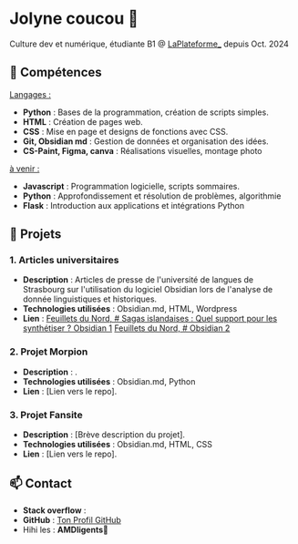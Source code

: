 # Jolyne coucou 🐍

Culture dev et numérique, étudiante B1 @ [LaPlateforme_](https://laplateforme.io/) depuis Oct. 2024

## 🌱 Compétences

<u>Langages :</u>
- **Python** : Bases de la programmation, création de scripts simples.
- **HTML** : Création de pages web.
- **CSS** : Mise en page et designs de fonctions avec CSS.
- **Git, Obsidian md** : Gestion de données et organisation des idées.
- **CS-Paint, Figma, canva** : Réalisations visuelles, montage photo

<u>à venir :</u>
- **Javascript** : Programmation logicielle, scripts sommaires.
- **Python** : Approfondissement et résolution de problèmes, algorithmie
- **Flask** : Introduction aux applications et intégrations Python 

## 🚀 Projets

### 1. Articles universitaires
- **Description** : Articles de presse de l'université de langues de Strasbourg sur l'utilisation du logiciel Obsidian lors de l'analyse de donnée linguistiques et historiques.
- **Technologies utilisées** : Obsidian.md, HTML, Wordpress
- **Lien** : [Feuillets du Nord, # Sagas islandaises : Quel support pour les synthétiser ? Obsidian 1](https://nord.hypotheses.org/5097)
	[Feuillets du Nord, # Obsidian 2](https://nord.hypotheses.org/6575)

### 2. Projet Morpion
- **Description** : .
- **Technologies utilisées** : Obsidian.md, Python
- **Lien** : [Lien vers le repo].

### 3. Projet Fansite
- **Description** : [Brève description du projet].
- **Technologies utilisées** : Obsidian.md, HTML, CSS
- **Lien** : [Lien vers le repo].

## 📫 Contact

- **Stack overflow** : 
- **GitHub** : [Ton Profil GitHub](https://github.com/TonNomGitHub)
- Hihi les : **AMDligents🧠**
